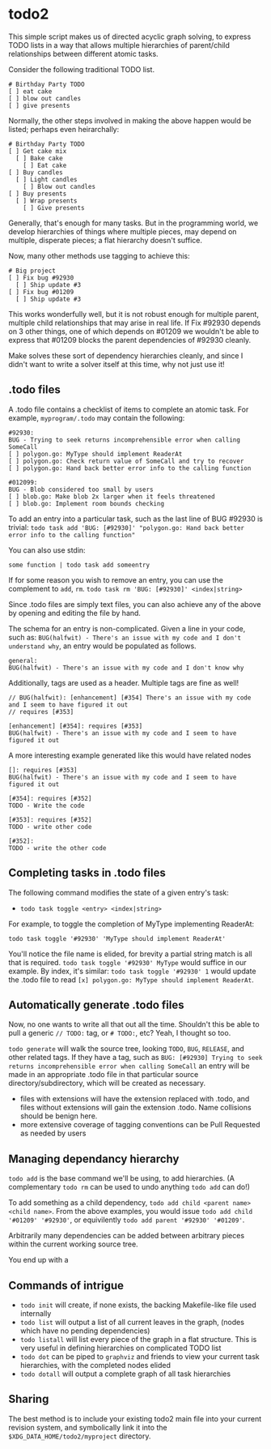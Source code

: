 # todo2

This simple script makes us of directed acyclic graph solving, to express TODO lists in a way that allows multiple hierarchies of parent/child relationships between different atomic tasks.

Consider the following traditional TODO list.

```
# Birthday Party TODO
[ ] eat cake
[ ] blow out candles
[ ] give presents
```

Normally, the other steps involved in making the above happen would be listed; perhaps even heirarchally:

```
# Birthday Party TODO
[ ] Get cake mix
  [ ] Bake cake
    [ ] Eat cake
[ ] Buy candles
  [ ] Light candles
    [ ] Blow out candles 
[ ] Buy presents
  [ ] Wrap presents
    [ ] Give presents
```

Generally, that's enough for many tasks. But in the programming world, we develop hierarchies of things where multiple pieces, may depend on multiple, disperate pieces; a flat hierarchy doesn't suffice.

Now, many other methods use tagging to achieve this:

```
# Big project 
[ ] Fix bug #92930
  [ ] Ship update #3
[ ] Fix bug #01209
  [ ] Ship update #3
```

This works wonderfully well, but it is not robust enough for multiple parent, multiple child relationships that may arise in real life. If Fix #92930 depends on 3 other things, one of which depends on #01209 we wouldn't be able to express that #01209 blocks the parent dependencies of #92930 cleanly. 

Make solves these sort of dependency hierarchies cleanly, and since I didn't want to write a solver itself at this time, why not just use it! 

## .todo files

A .todo file contains a checklist of items to complete an atomic task. For example, `myprogram/.todo` may contain the following:

```
#92930:
BUG - Trying to seek returns incomprehensible error when calling SomeCall
[ ] polygon.go: MyType should implement ReaderAt
[ ] polygon.go: Check return value of SomeCall and try to recover
[ ] polygon.go: Hand back better error info to the calling function

#012099:
BUG - Blob considered too small by users
[ ] blob.go: Make blob 2x larger when it feels threatened
[ ] blob.go: Implement room bounds checking
```

To add an entry into a particular task, such as the last line of BUG #92930 is trivial:
`todo task add 'BUG: [#92930]' "polygon.go: Hand back better error info to the calling function"`

You can also use stdin:

`some function | todo task add someentry`

If for some reason you wish to remove an entry, you can use the complement to `add`, `rm`.
`todo task rm 'BUG: [#92930]' <index|string>`

Since .todo files are simply text files, you can also achieve any of the above by opening and editing the file by hand.

The schema for an entry is non-complicated. Given a line in your code, such as: 
`BUG(halfwit) - There's an issue with my code and I don't understand why`, an entry would be populated as follows.

```
general:
BUG(halfwit) - There's an issue with my code and I don't know why
```

Additionally, tags are used as a header. Multiple tags are fine as well!

```
// BUG(halfwit): [enhancement] [#354] There's an issue with my code and I seem to have figured it out
// requires [#353]
```

```
[enhancement] [#354]: requires [#353]
BUG(halfwit) - There's an issue with my code and I seem to have figured it out
```

A more interesting example generated like this would have related nodes

```
[]: requires [#353]
BUG(halfwit) - There's an issue with my code and I seem to have figured it out

[#354]: requires [#352]
TODO - Write the code

[#353]: requires [#352]
TODO - write other code

[#352]:
TODO - write the other code
```

## Completing tasks in .todo files

The following command modifies the state of a given entry's task:

 - `todo task toggle <entry> <index|string>`

For example, to toggle the completion of MyType implementing ReaderAt:

`todo task toggle '#92930' 'MyType should implement ReaderAt'`

You'll notice the file name is elided, for brevity a partial string match is all that is required. `todo task toggle '#92930' MyType` would suffice in our example.
By index, it's similar: `todo task toggle '#92930' 1` would update the .todo file to read `[x] polygon.go: MyType should implement ReaderAt`.

## Automatically generate .todo files

Now, no one wants to write all that out all the time. Shouldn't this be able to pull a generic `// TODO:` tag, or `# TODO:`, etc? Yeah, I thought so too.

`todo generate` will walk the source tree, looking `TODO`, `BUG`, `RELEASE`, and other related tags. If they have a tag, such as `BUG: [#92930] Trying to seek returns incomprehensible error when calling SomeCall`   an entry will be made in an appropriate .todo file in that particular source directory/subdirectory, which will be created as necessary.
 - files with extensions will have the extension replaced with .todo, and files without extensions will gain the extension .todo. Name collisions should be benign here.
 - more extensive coverage of tagging conventions can be Pull Requested as needed by users

## Managing dependancy hierarchy

`todo add` is the base command we'll be using, to add hierarchies. (A complementary `todo rm` can be used to undo anything `todo add` can do!)

To add something as a child dependency, `todo add child <parent name> <child name>`. From the above examples, you would issue `todo add child '#01209' '#92930'`, or equivilently `todo add parent '#92930' '#01209'`. 

Arbitrarily many dependencies can be added between arbitrary pieces within the current working source tree.

You end up with a 

## Commands of intrigue
 - `todo init` will create, if none exists, the backing Makefile-like file used internally
 - `todo list` will output a list of all current leaves in the graph, (nodes which have no pending dependencies) 
 - `todo listall` will list every piece of the graph in a flat structure. This is very useful in defining hierarchies on complicated TODO list
 - `todo dot` can be piped to `graphviz` and friends to view your current task hierarchies, with the completed nodes elided
 - `todo dotall` will output a complete graph of all task hierarchies

## Sharing
The best method is to include your existing todo2 main file into your current revision system, and symbolically link it into the `$XDG_DATA_HOME/todo2/myproject` directory. 
